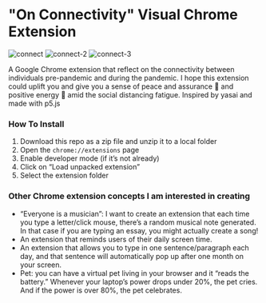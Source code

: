 # "On Connectivity" Visual Chrome Extension
![connect](/png/connectivity.png)
![connect-2](/png/connectivity-2.png)
![connect-3](/png/connectivity-3.png)



A Google Chrome extension that reflect on the connectivity between individuals pre-pandemic and during the pandemic. I hope this extension could uplift you and give you a sense of peace and assurance :lotus_position: and positive energy :blossom: amid the social distancing fatigue.
Inspired by yasai and made with p5.js


### How To Install

1. Download this repo as a zip file and unzip it to a local folder
2. Open the `chrome://extensions` page
3. Enable developer mode (if it’s not already)
4. Click on “Load unpacked extension”
5. Select the extension folder

### Other Chrome extension concepts I am interested in creating
* “Everyone is a musician”: I want to create an extension that each time you type a letter/click mouse, there’s a random musical note generated. In that case if you are typing an essay, you might actually create a song!
* An extension that reminds users of their daily screen time.
* An extension that allows you to type in one sentence/paragraph each day, and that sentence will automatically pop up after one month on your screen.
* Pet: you can have a virtual pet living in your browser and it “reads the battery.” Whenever your laptop’s power drops under 20%, the pet cries. And if the power is over 80%, the pet celebrates.
